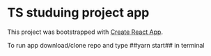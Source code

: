 # TS studuing project app

This project was bootstrapped with [Create React App](https://github.com/facebook/create-react-app).

To run app download/clone repo and type ##yarn start## in terminal
